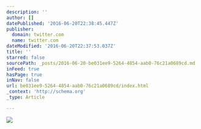 ```yaml
---
description: ''
author: []
datePublished: '2016-06-20T22:38:45.447Z'
publisher:
  domain: twitter.com
  name: twitter.com
dateModified: '2016-06-20T22:37:53.037Z'
title: ''
starred: false
sourcePath: _posts/2016-06-20-be031ee9-5264-4854-aab0-76c21a0689cd.md
inFeed: true
hasPage: true
inNav: false
url: be031ee9-5264-4854-aab0-76c21a0689cd/index.html
_context: 'http://schema.org'
_type: Article

---
```

![](https://pbs.twimg.com/media/ClRoWt_UsAAqAsB.jpg:large)